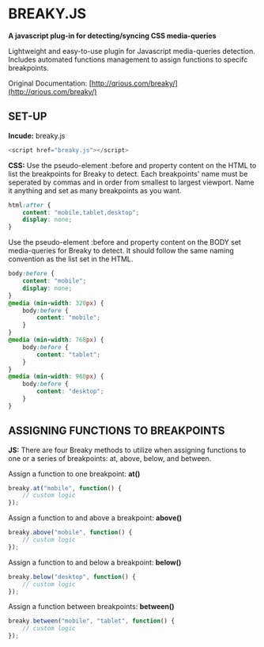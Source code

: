 # BREAKY.JS

**A javascript plug-in for detecting/syncing CSS media-queries**

Lightweight and easy-to-use plugin for Javascript media-queries detection. Includes automated functions
management to assign functions to specifc breakpoints.

Original Documentation: [http://qrious.com/breaky/](http://qrious.com/breaky/)

SET-UP
----
**Incude:** breaky.js
```js
<script href="breaky.js"></script>
```
**CSS:** Use the pseudo-element :before and property content on the HTML to list the breakpoints for Breaky to detect. Each breakpoints' name must be seperated by commas and in order from smallest to largest viewport. Name it anything and set as many breakpoints as you want.
```css
html:after {
	content: "mobile,tablet,desktop";
	display: none;
}
```
Use the pseudo-element :before and property content on the BODY set media-queries for Breaky to detect. It should follow the same naming convention as the list set in the HTML.

```css
body:before {
	content: "mobile";
	display: none; 
}
@media (min-width: 320px) {
	body:before {
		content: "mobile";
	}
}
@media (min-width: 768px) {
	body:before {
		content: "tablet";
	}
}
@media (min-width: 960px) {
	body:before {
		content: "desktop";
	}
}
```

ASSIGNING FUNCTIONS TO BREAKPOINTS
----
**JS:** There are four Breaky methods to utilize when assigning functions to one or a series of breakpoints: at, above, below, and between.

Assign a function to one breakpoint: **at()**
```js
breaky.at("mobile", function() {
    // custom logic
});
```

Assign a function to and above a breakpoint: **above()**
```js
breaky.above("mobile", function() {
    // custom logic
});
```

Assign a function to and below a breakpoint: **below()**
```js
breaky.below("desktop", function() {
    // custom logic
});
```

Assign a function between breakpoints: **between()**
```js
breaky.between("mobile", "tablet", function() {
    // custom logic
});
```